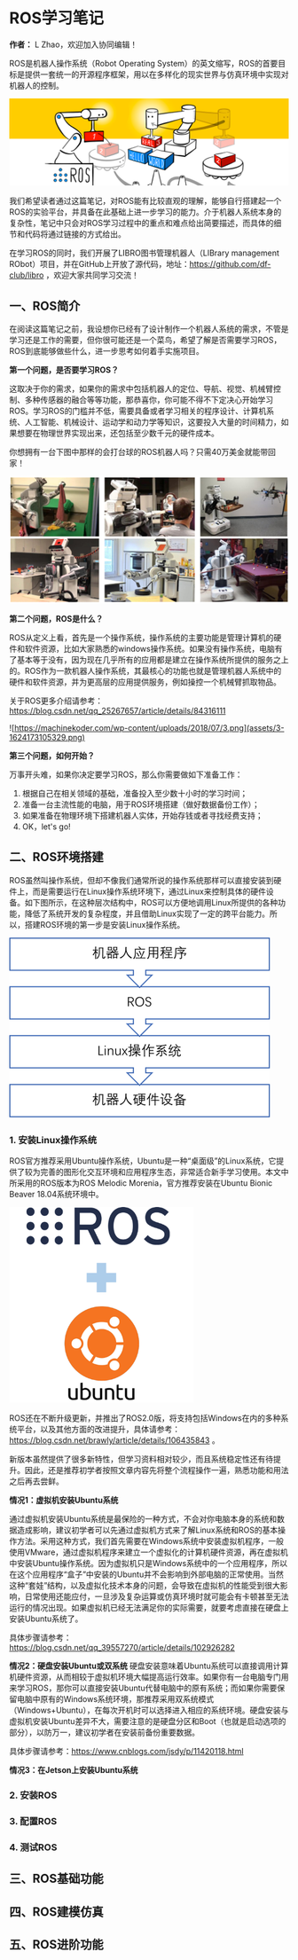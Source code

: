 # ROS学习笔记

**作者：** L Zhao，欢迎加入协同编辑！

ROS是机器人操作系统（Robot Operating System）的英文缩写，ROS的首要目标是提供一套统一的开源程序框架，用以在多样化的现实世界与仿真环境中实现对机器人的控制。

![查看源图像](assets/3me_ros1x_header.png)

我们希望读者通过这篇笔记，对ROS能有比较直观的理解，能够自行搭建起一个ROS的实验平台，并具备在此基础上进一步学习的能力。介于机器人系统本身的复杂性，笔记中只会对ROS学习过程中的重点和难点给出简要描述，而具体的细节和代码将通过链接的方式给出。

在学习ROS的同时，我们开展了LIBRO图书管理机器人（LIBrary management RObot）项目，并在GitHub上开放了源代码，地址：https://github.com/df-club/libro ，欢迎大家共同学习交流！

## 一、ROS简介

在阅读这篇笔记之前，我设想你已经有了设计制作一个机器人系统的需求，不管是学习还是工作的需要，但你很可能还是一个菜鸟，希望了解是否需要学习ROS，ROS到底能够做些什么，进一步思考如何着手实施项目。

**第一个问题，是否要学习ROS？**

这取决于你的需求，如果你的需求中包括机器人的定位、导航、视觉、机械臂控制、多种传感器的融合等等功能，那恭喜你，你可能不得不下定决心开始学习ROS。学习ROS的门槛并不低，需要具备或者学习相关的程序设计、计算机系统、人工智能、机械设计、运动学和动力学等知识，这要投入大量的时间精力，如果想要在物理世界实现出来，还包括至少数千元的硬件成本。

你想拥有一台下图中那样的会打台球的ROS机器人吗？只需40万美金就能带回家！

![查看源图像](assets/PR2.png)

**第二个问题，ROS是什么？**

ROS从定义上看，首先是一个操作系统，操作系统的主要功能是管理计算机的硬件和软件资源，比如大家熟悉的windows操作系统。如果没有操作系统，电脑有了基本等于没有，因为现在几乎所有的应用都是建立在操作系统所提供的服务之上的。ROS作为一款机器人操作系统，其最核心的功能也就是管理机器人系统中的硬件和软件资源，并为更高层的应用提供服务，例如操控一个机械臂抓取物品。

关于ROS更多介绍请参考：https://blog.csdn.net/qq_25267657/article/details/84316111

![https://machinekoder.com/wp-content/uploads/2018/07/3.png](assets/3-1624173105329.png)

**第三个问题，如何开始？**

万事开头难，如果你决定要学习ROS，那么你需要做如下准备工作：

1. 根据自己在相关领域的基础，准备投入至少数十小时的学习时间；
2. 准备一台主流性能的电脑，用于ROS环境搭建（做好数据备份工作）；
3. 如果准备在物理环境下搭建机器人实体，开始存钱或者寻找经费支持；
4. OK，let's go!

## 二、ROS环境搭建

ROS虽然叫操作系统，但却不像我们通常所说的操作系统那样可以直接安装到硬件上，而是需要运行在Linux操作系统环境下，通过Linux来控制具体的硬件设备。如下图所示，在这种层次结构中，ROS可以方便地调用Linux所提供的各种功能，降低了系统开发的复杂程度，并且借助Linux实现了一定的跨平台能力。所以，搭建ROS环境的第一步是安装Linux操作系统。

![image-20210622171530269](assets/image-20210622171530269.png)

### 1. 安装Linux操作系统

ROS官方推荐采用Ubuntu操作系统，Ubuntu是一种“桌面级”的Linux系统，它提供了较为完善的图形化交互环境和应用程序生态，非常适合新手学习使用。本文中所采用的ROS版本为ROS Melodic Morenia，官方推荐安装在Ubuntu Bionic Beaver 18.04系统环境中。

<img src="assets/ros+ubuntu.png" alt="ros+ubuntu" style="zoom: 67%;" />

ROS还在不断升级更新，并推出了ROS2.0版，将支持包括Windows在内的多种系统平台，以及其他方面的改进提升，具体请参考：https://blog.csdn.net/brawly/article/details/106435843 。

新版本虽然提供了很多新特性，但学习资料相对较少，而且系统稳定性还有待提升。因此，还是推荐初学者按照文章内容先将整个流程操作一遍，熟悉功能和用法之后再去尝鲜。

**情况1：虚拟机安装Ubuntu系统**

通过虚拟机安装Ubuntu系统是最保险的一种方式，不会对你电脑本身的系统和数据造成影响，建议初学者可以先通过虚拟机方式来了解Linux系统和ROS的基本操作方法。采用这种方式，我们首先需要在Windows系统中安装虚拟机程序，一般使用VMware，通过虚拟机程序来建立一个虚拟化的计算机硬件资源，再在虚拟机中安装Ubuntu操作系统。因为虚拟机只是Windows系统中的一个应用程序，所以在这个应用程序“盒子”中安装的Ubuntu并不会影响到外部电脑的正常使用。当然这种“套娃”结构，以及虚拟化技术本身的问题，会导致在虚拟机的性能受到很大影响，日常使用还能应付，一旦涉及复杂运算或仿真环境时就可能会有卡顿甚至无法运行的情况出现。如果虚拟机已经无法满足你的实际需要，就要考虑直接在硬盘上安装Ubuntu系统了。

具体步骤请参考：https://blog.csdn.net/qq_39557270/article/details/102926282

**情况2：硬盘安装Ubuntu或双系统**
硬盘安装意味着Ubuntu系统可以直接调用计算机硬件资源，从而相较于虚拟机环境大幅提高运行效率。如果你有一台电脑专门用来学习ROS，那你可以直接安装Ubuntu代替电脑中的原有系统；而如果你需要保留电脑中原有的Windows系统环境，那推荐采用双系统模式（Windows+Ubuntu），在每次开机时可以选择进入相应的系统环境。硬盘安装与虚拟机安装Ubuntu差异不大，需要注意的是硬盘分区和Boot（也就是启动选项的部分），以防万一，建议初学者在安装前备份重要数据。

具体步骤请参考：https://www.cnblogs.com/jsdy/p/11420118.html

**情况3：在Jetson上安装Ubuntu系统**

### 2. 安装ROS

### 3. 配置ROS

### 4. 测试ROS



## 三、ROS基础功能

## 四、ROS建模仿真

## 五、ROS进阶功能

